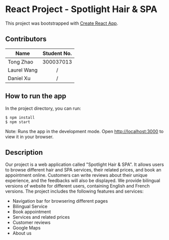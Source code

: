 # React Project - Spotlight Hair & SPA

This project was bootstrapped with [Create React App](https://github.com/facebook/create-react-app).

## Contributors
Name  | Student No.
------------- | :---:
Tong Zhao  | 300037013
Laurel Wang  | /
Daniel Xu | /

## How to run the app

In the project directory, you can run:

```
$ npm install
$ npm start
```

Note: Runs the app in the development mode. Open [http://localhost:3000](http://localhost:3000) to view it in your browser.


## Description
Our project is a web application called "Spotlight Hair & SPA". It allows users to browse different hair and SPA services, their related prices, and book an appointment online. Customers can write reviews about their unique experience, and the feedbacks will also be displayed. We provide bilingual versions of website for different users, containing English and French versions. The project includes the following features and services:
* Navigation bar for browsering different pages
* Bilingual Service
* Book appointment
* Services and related prices
* Customer reviews
* Google Maps
* About us
